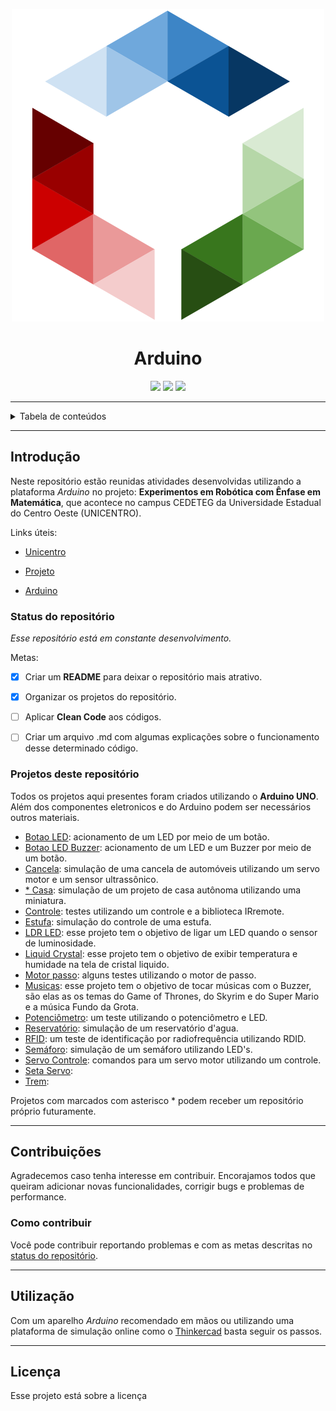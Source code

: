   <p align="center">
    <img src="assets/logo.svg"  alt="logo"/>
  </p>

  <h1 align="center">Arduino</h1>
  
  <div align="center">
    <img src="https://img.shields.io/badge/-Robótica-red"/>
    <img src="https://img.shields.io/badge/-Open Source-blue"/>
    <img src="https://img.shields.io/badge/-Arduino-green"/>
  </div>

<hr/>

<details>
  <summary>Tabela de conteúdos</summary>
  <ol>
    <li>
      <a href="#introdução">Introdução</a>
      <ul>
        <li><a href="#status-do-repositório">Status do repositório</a></li>
        <li><a href="#projetos-deste-repositório">Projetos deste repositório</a></li>
      </ul>
    </li>
    <li>
      <a href="#contribuições">Contribuições</a>
      <ul>
        <li><a href="#como-contribuir">Como contribuir</a></li>
      </ul>
    </li>
    <li><a href="#utilização">Utilização</a></li>
    <li><a href="#licença">Licença</a></li>
  </ol>
</details>

<hr/>

## Introdução

Neste repositório estão reunidas atividades desenvolvidas utilizando a plataforma *Arduino* no projeto: **Experimentos em Robótica com Ênfase em Matemática**, que acontece no campus CEDETEG da Universidade Estadual do Centro Oeste (UNICENTRO).

Links úteis:

- [Unicentro](https://www3.unicentro.br/ "Unicentro")

- [Projeto](https://sites.google.com/view/roboticademat "Robótica DEMAT")

- [Arduino](arduino.cc)

### Status do repositório

*Esse repositório está em constante desenvolvimento.*

Metas:
 - [x] Criar um **README** para deixar o repositório mais atrativo.

 - [x] Organizar os projetos do repositório.

 - [ ] Aplicar **Clean Code** aos códigos.

 - [ ] Criar um arquivo .md com algumas explicações sobre o funcionamento desse determinado código.

### Projetos deste repositório

Todos os projetos aqui presentes foram criados utilizando o **Arduino UNO**. Além dos componentes eletronicos e do Arduino podem ser necessários outros materiais. 

- [Botao LED](https://github.com/Finnkell/Arduino/tree/master/Botao-LED): acionamento de um LED por meio de um botão.
- [Botao LED Buzzer](https://github.com/Finnkell/Arduino/tree/master/Botao-LED-Buzzer): acionamento de um LED e um Buzzer por meio de um botão.
- [Cancela](https://github.com/Finnkell/Arduino/tree/master/Cancela): simulação de uma cancela de automóveis utilizando um servo motor e um sensor ultrassônico.
- [* Casa](https://github.com/Finnkell/Arduino/tree/master/Casa): simulação de um projeto de casa autônoma utilizando uma miniatura.
- [Controle](https://github.com/Finnkell/Arduino/tree/master/Controle): testes utilizando um controle e a biblioteca IRremote.
- [Estufa](https://github.com/Finnkell/Arduino/tree/master/Estufa): simulação do controle de uma estufa.
- [LDR LED](https://github.com/Finnkell/Arduino/tree/master/LDR-LED): esse projeto tem o objetivo de ligar um LED quando o sensor de luminosidade. 
- [Liquid Crystal](https://github.com/Finnkell/Arduino/tree/master/Liquid-Crystal):  esse projeto tem o objetivo de exibir temperatura e humidade na tela de cristal liquido.
- [Motor passo](https://github.com/Finnkell/Arduino/tree/master/Motor-Passo): alguns testes utilizando o motor de passo.
- [Musicas](https://github.com/Finnkell/Arduino/tree/master/Musicas): esse projeto tem o objetivo de tocar músicas com o Buzzer, são elas as os temas do Game of Thrones, do Skyrim e do Super Mario e a música Fundo da Grota. 
- [Potenciômetro](https://github.com/Finnkell/Arduino/tree/master/Potenciometro): um teste utilizando o potenciômetro e LED.
- [Reservatório](https://github.com/Finnkell/Arduino/tree/master/Reservatorio): simulação de um reservatório d'agua.
- [RFID](https://github.com/Finnkell/Arduino/tree/master/RFID): um teste de identificação por radiofrequência utilizando RDID.
- [Semáforo](https://github.com/Finnkell/Arduino/tree/master/Semaforo): simulação de um semáforo utilizando LED's.
- [Servo Controle](https://github.com/Finnkell/Arduino/tree/master/Servo-Controle): comandos para um servo motor utilizando um controle.
- [Seta Servo](https://github.com/Finnkell/Arduino/tree/master/Seta-Controle):
- [Trem](https://github.com/Finnkell/Arduino/tree/master/Trem):

Projetos com marcados com asterisco * podem receber um repositório próprio futuramente. 

<hr/>

## Contribuições

Agradecemos caso tenha interesse em contribuir. Encorajamos todos que queiram adicionar novas funcionalidades, corrigir bugs e problemas de performance.

### Como contribuir

Você pode contribuir reportando problemas e com as metas descritas no <a href="#status-do-repositório">status do repositório</a>.

<hr/>

## Utilização

Com um aparelho *Arduino* recomendado em mãos ou utilizando uma plataforma de simulação online como o [Thinkercad](tinkercad.com) basta seguir os passos.

<hr/>

## Licença

Esse projeto está sobre a licença
